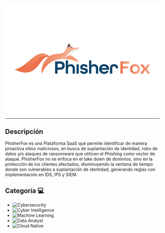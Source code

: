 ![PhisherFox.png](https://raw.githubusercontent.com/TECMAP-FSW/.github/main/profile/PhisherFox.png)


* * *
## Descripción
PhisherFox es una Plataforma SaaS que permite identificar de manera proactiva sitios maliciosos, en busca de suplantación de identidad, robo de datos y/o ataques de ransomware que utilicen el Phishing como vector de ataque. PhisherFox no se enfoca en el take down de dominios, sino en la protección de los clientes afectados, disminuyendo la ventana de tiempo donde son vulnerables a suplantación de identidad, generando reglas con implementación en IDS, IPS y SIEM.

## Categoría :computer:
* ![Cybersecurity](https://img.shields.io/badge/-Cybersecurity-blue)
* ![Cyber Intelligence](https://img.shields.io/badge/-Cyber%20Intelligence-cyan)
* ![Machine Learning](https://img.shields.io/badge/-Machine%20Learning-green)
* ![Data Analyst](https://img.shields.io/badge/-Data%20Analyst-orange)
* ![Cloud Native](https://img.shields.io/badge/-Cloud%20Native-skyblue)
